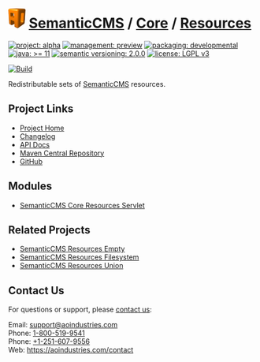 # [<img src="ao-logo.png" alt="AO Logo" width="35" height="40">](https://github.com/aoindustries) [SemanticCMS](https://github.com/aoindustries/semanticcms) / [Core](https://github.com/aoindustries/semanticcms-core) / [Resources](https://github.com/aoindustries/semanticcms-core-resources)

[![project: alpha](https://semanticcms.com/ao-badges/project-alpha.svg)](https://aoindustries.com/life-cycle#project-alpha)
[![management: preview](https://semanticcms.com/ao-badges/management-preview.svg)](https://aoindustries.com/life-cycle#management-preview)
[![packaging: developmental](https://semanticcms.com/ao-badges/packaging-developmental.svg)](https://aoindustries.com/life-cycle#packaging-developmental)  
[![java: &gt;= 11](https://semanticcms.com/ao-badges/java-11.svg)](https://docs.oracle.com/en/java/javase/11/docs/api/)
[![semantic versioning: 2.0.0](https://semanticcms.com/ao-badges/semver-2.0.0.svg)](http://semver.org/spec/v2.0.0.html)
[![license: LGPL v3](https://semanticcms.com/ao-badges/license-lgpl-3.0.svg)](https://www.gnu.org/licenses/lgpl-3.0)

[![Build](https://github.com/aoindustries/semanticcms-core-resources/workflows/Build/badge.svg?branch=master)](https://github.com/aoindustries/semanticcms-core-resources/actions?query=workflow%3ABuild)

Redistributable sets of [SemanticCMS](https://github.com/aoindustries/semanticcms) resources.

## Project Links
* [Project Home](https://semanticcms.com/core/resources/)
* [Changelog](https://semanticcms.com/core/resources/changelog)
* [API Docs](https://semanticcms.com/core/resources/apidocs/)
* [Maven Central Repository](https://search.maven.org/artifact/com.semanticcms/semanticcms-core-resources)
* [GitHub](https://github.com/aoindustries/semanticcms-core-resources)

## Modules
* [SemanticCMS Core Resources Servlet](https://github.com/aoindustries/semanticcms-core-resources-servlet)

## Related Projects
* [SemanticCMS Resources Empty](https://github.com/aoindustries/semanticcms-resources-empty)
* [SemanticCMS Resources Filesystem](https://github.com/aoindustries/semanticcms-resources-filesystem)
* [SemanticCMS Resources Union](https://github.com/aoindustries/semanticcms-resources-union)

## Contact Us
For questions or support, please [contact us](https://aoindustries.com/contact):

Email: [support@aoindustries.com](mailto:support@aoindustries.com)  
Phone: [1-800-519-9541](tel:1-800-519-9541)  
Phone: [+1-251-607-9556](tel:+1-251-607-9556)  
Web: https://aoindustries.com/contact
